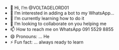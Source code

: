 - 👋 Hi, I’m @VOLTAGELORD01
- 👀 I’m interested in adding a bot to my WhatsApp...
- 🌱 I’m currently learning how to do it
- 💞️ I’m looking to collaborate on you helping me
- 📫 How to reach me on WhatsApp 091 5529 8855 
- 😄 Pronouns: ... He
- ⚡ Fun fact: ... always ready to learn

<!---
VOLTAGELORD01/VOLTAGELORD01 is a ✨ special ✨ repository because its `README.md` (this file) appears on your GitHub profile.
You can click the Preview link to take a look at your changes.
--->
